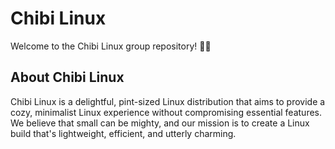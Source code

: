 # Chibi Linux

Welcome to the Chibi Linux group repository! 🐧✨

## About Chibi Linux
Chibi Linux is a delightful, pint-sized Linux distribution that aims to provide a cozy, minimalist Linux experience without compromising essential features. We believe that small can be mighty, and our mission is to create a Linux build that's lightweight, efficient, and utterly charming.
